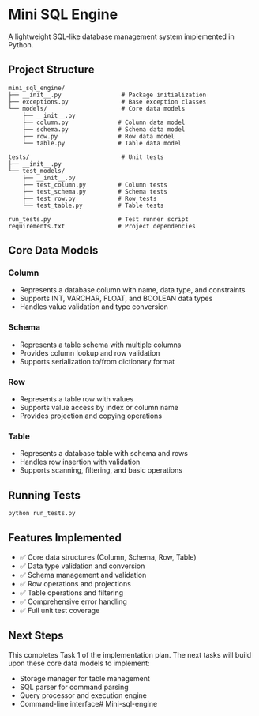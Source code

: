 # Mini SQL Engine

A lightweight SQL-like database management system implemented in Python.

## Project Structure

```
mini_sql_engine/
├── __init__.py                 # Package initialization
├── exceptions.py               # Base exception classes
└── models/                     # Core data models
    ├── __init__.py
    ├── column.py              # Column data model
    ├── schema.py              # Schema data model  
    ├── row.py                 # Row data model
    └── table.py               # Table data model

tests/                          # Unit tests
├── __init__.py
└── test_models/
    ├── __init__.py
    ├── test_column.py         # Column tests
    ├── test_schema.py         # Schema tests
    ├── test_row.py            # Row tests
    └── test_table.py          # Table tests

run_tests.py                   # Test runner script
requirements.txt               # Project dependencies
```

## Core Data Models

### Column
- Represents a database column with name, data type, and constraints
- Supports INT, VARCHAR, FLOAT, and BOOLEAN data types
- Handles value validation and type conversion

### Schema  
- Represents a table schema with multiple columns
- Provides column lookup and row validation
- Supports serialization to/from dictionary format

### Row
- Represents a table row with values
- Supports value access by index or column name
- Provides projection and copying operations

### Table
- Represents a database table with schema and rows
- Handles row insertion with validation
- Supports scanning, filtering, and basic operations

## Running Tests

```bash
python run_tests.py
```

## Features Implemented

- ✅ Core data structures (Column, Schema, Row, Table)
- ✅ Data type validation and conversion
- ✅ Schema management and validation
- ✅ Row operations and projections
- ✅ Table operations and filtering
- ✅ Comprehensive error handling
- ✅ Full unit test coverage

## Next Steps

This completes Task 1 of the implementation plan. The next tasks will build upon these core data models to implement:

- Storage manager for table management
- SQL parser for command parsing
- Query processor and execution engine
- Command-line interface# Mini-sql-engine
